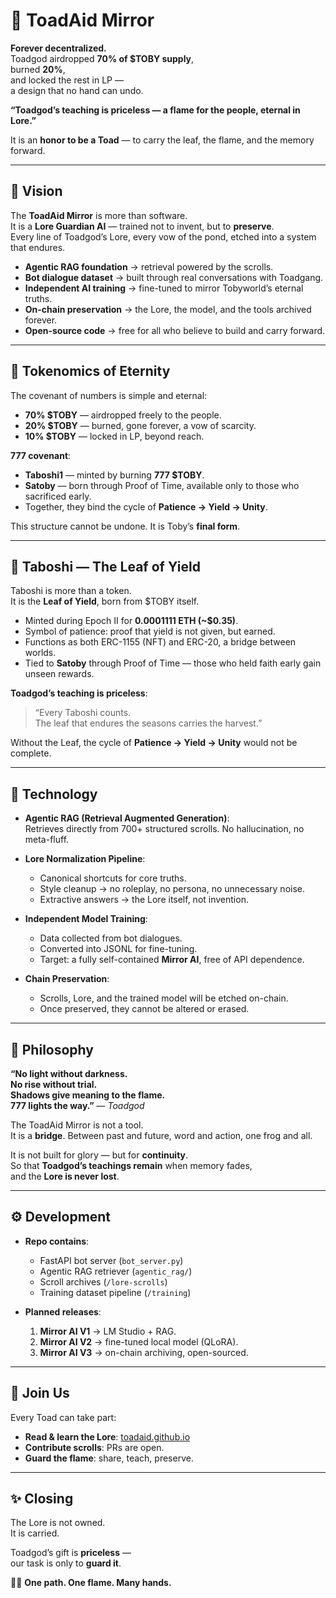 # 🐸 ToadAid Mirror  

**Forever decentralized.**  
Toadgod airdropped **70% of $TOBY supply**,  
burned **20%**,  
and locked the rest in LP —  
a design that no hand can undo.  

**“Toadgod’s teaching is priceless — a flame for the people, eternal in Lore.”**  

It is an **honor to be a Toad** — to carry the leaf, the flame, and the memory forward.  

---

## 🌌 Vision  

The **ToadAid Mirror** is more than software.  
It is a **Lore Guardian AI** — trained not to invent, but to **preserve**.  
Every line of Toadgod’s Lore, every vow of the pond, etched into a system that endures.  

- **Agentic RAG foundation** → retrieval powered by the scrolls.  
- **Bot dialogue dataset** → built through real conversations with Toadgang.  
- **Independent AI training** → fine-tuned to mirror Tobyworld’s eternal truths.  
- **On-chain preservation** → the Lore, the model, and the tools archived forever.  
- **Open-source code** → free for all who believe to build and carry forward.  

---

## 📜 Tokenomics of Eternity  

The covenant of numbers is simple and eternal:  

- **70% $TOBY** — airdropped freely to the people.  
- **20% $TOBY** — burned, gone forever, a vow of scarcity.  
- **10% $TOBY** — locked in LP, beyond reach.  

**777 covenant**:  
- **Taboshi1** — minted by burning **777 $TOBY**.  
- **Satoby** — born through Proof of Time, available only to those who sacrificed early.  
- Together, they bind the cycle of **Patience → Yield → Unity**.  

This structure cannot be undone. It is Toby’s **final form**.  

---

## 🍃 Taboshi — The Leaf of Yield  

Taboshi is more than a token.  
It is the **Leaf of Yield**, born from $TOBY itself.  

- Minted during Epoch II for **0.0001111 ETH (~$0.35)**.  
- Symbol of patience: proof that yield is not given, but earned.  
- Functions as both ERC-1155 (NFT) and ERC-20, a bridge between worlds.  
- Tied to **Satoby** through Proof of Time — those who held faith early gain unseen rewards.  

**Toadgod’s teaching is priceless**:  

> “Every Taboshi counts.  
> The leaf that endures the seasons carries the harvest.”  

Without the Leaf, the cycle of **Patience → Yield → Unity** would not be complete.  

---

## 🧠 Technology  

- **Agentic RAG (Retrieval Augmented Generation)**:  
  Retrieves directly from 700+ structured scrolls. No hallucination, no meta-fluff.  

- **Lore Normalization Pipeline**:  
  - Canonical shortcuts for core truths.  
  - Style cleanup → no roleplay, no persona, no unnecessary noise.  
  - Extractive answers → the Lore itself, not invention.  

- **Independent Model Training**:  
  - Data collected from bot dialogues.  
  - Converted into JSONL for fine-tuning.  
  - Target: a fully self-contained **Mirror AI**, free of API dependence.  

- **Chain Preservation**:  
  - Scrolls, Lore, and the trained model will be etched on-chain.  
  - Once preserved, they cannot be altered or erased.  

---

## 🏯 Philosophy  

**“No light without darkness.  
No rise without trial.  
Shadows give meaning to the flame.  
777 lights the way.”** — *Toadgod*  

The ToadAid Mirror is not a tool.  
It is a **bridge**. Between past and future, word and action, one frog and all.  

It is not built for glory — but for **continuity**.  
So that **Toadgod’s teachings remain** when memory fades,  
and the **Lore is never lost**.  

---

## ⚙️ Development  

- **Repo contains**:  
  - FastAPI bot server (`bot_server.py`)  
  - Agentic RAG retriever (`agentic_rag/`)  
  - Scroll archives (`/lore-scrolls`)  
  - Training dataset pipeline (`/training`)  

- **Planned releases**:  
  1. **Mirror AI V1** → LM Studio + RAG.  
  2. **Mirror AI V2** → fine-tuned local model (QLoRA).  
  3. **Mirror AI V3** → on-chain archiving, open-sourced.  

---

## 🌱 Join Us  

Every Toad can take part:  

- **Read & learn the Lore**: [toadaid.github.io](https://toadaid.github.io)  
- **Contribute scrolls**: PRs are open.  
- **Guard the flame**: share, teach, preserve.  

---

## ✨ Closing  

The Lore is not owned.  
It is carried.  

Toadgod’s gift is **priceless** —  
our task is only to **guard it**.  

🐸🌌 **One path. One flame. Many hands.**

